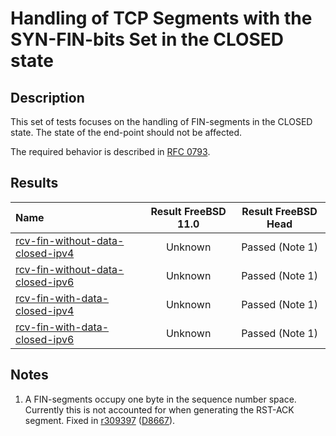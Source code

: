 # Handling of TCP Segments with the SYN-FIN-bits Set in the CLOSED state

## Description
This set of tests focuses on the handling of FIN-segments in the CLOSED state.
The state of the end-point should not be affected.

The required behavior is described in [RFC 0793](https://tools.ietf.org/html/rfc793#section-3.9).

## Results

| Name                                                                                                                                                                                   | Result FreeBSD 11.0 | Result FreeBSD Head |
|:---------------------------------------------------------------------------------------------------------------------------------------------------------------------------------------|:-------------------:|:-------------------:|
|[rcv-fin-without-data-closed-ipv4](rcv-fin-without-data-closed-ipv4.pkt "Ensure that the reception of a FIN-segment in the CLOSED state does trigger the sending of a RST-ACK-segment") | Unknown             | Passed (Note 1)     |
|[rcv-fin-without-data-closed-ipv6](rcv-fin-without-data-closed-ipv6.pkt "Ensure that the reception of a FIN-segment in the CLOSED state does trigger the sending of a RST-ACK-segment") | Unknown             | Passed (Note 1)     |
|[rcv-fin-with-data-closed-ipv4](rcv-fin-with-data-closed-ipv4.pkt "Ensure that the reception of a FIN-segment in the CLOSED state does trigger the sending of a RST-ACK-segment")       | Unknown             | Passed (Note 1)     |
|[rcv-fin-with-data-closed-ipv6](rcv-fin-with-data-closed-ipv6.pkt "Ensure that the reception of a FIN-segment in the CLOSED state does trigger the sending of a RST-ACK-segment")       | Unknown             | Passed (Note 1)     |

## Notes

1. A FIN-segments occupy one byte in the sequence number space. Currently this is not accounted for when generating the RST-ACK segment.
   Fixed in [r309397](https://svnweb.freebsd.org/changeset/base/309397) ([D8667](https://reviews.freebsd.org/D8667)).

